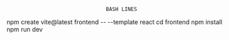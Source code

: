                                     BASH LINES

npm create vite@latest frontend -- --template react
cd frontend
npm install
npm run dev